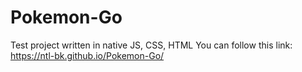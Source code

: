 # Pokemon-Go
Test project written in native JS, CSS, HTML
You can follow this link:
https://ntl-bk.github.io/Pokemon-Go/
